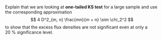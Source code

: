 Explain that we are looking at **one-tailed KS test** for a large sample
and use the corresponding approximation
$$
    4 D^2_{m, n} \frac{mn}{m + n} \sim \chi_2^2
$$
to show that the excess flux densities are not significant even at only
a $\SI{20}{\percent}$ significance level.
